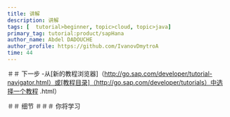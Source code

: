 ```yaml
---
title: 讲解
description: 讲解
tags: [  tutorial>beginner, topic>cloud, topic>java]
primary_tag: tutorial:product/sapHana
author_name: Abdel DADOUCHE
author_profile: https://github.com/IvanovDmytroA
time: 44
---
```

＃＃ 下一步
  -从[新的教程浏览器]（http://go.sap.com/developer/tutorial-navigator.html）或[教程目录]（http://go.sap.com/developer/tutorials）中选择一个教程 .html）

＃＃ 细节
＃＃＃ 你将学习
